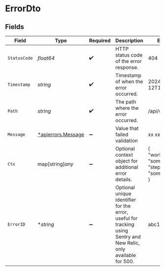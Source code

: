 # ErrorDto


## Fields

| Field                                                                                                                    | Type                                                                                                                     | Required                                                                                                                 | Description                                                                                                              | Example                                                                                                                  |
| ------------------------------------------------------------------------------------------------------------------------ | ------------------------------------------------------------------------------------------------------------------------ | ------------------------------------------------------------------------------------------------------------------------ | ------------------------------------------------------------------------------------------------------------------------ | ------------------------------------------------------------------------------------------------------------------------ |
| `StatusCode`                                                                                                             | *float64*                                                                                                                | :heavy_check_mark:                                                                                                       | HTTP status code of the error response.                                                                                  | 404                                                                                                                      |
| `Timestamp`                                                                                                              | *string*                                                                                                                 | :heavy_check_mark:                                                                                                       | Timestamp of when the error occurred.                                                                                    | 2024-12-12T13:00:00Z                                                                                                     |
| `Path`                                                                                                                   | *string*                                                                                                                 | :heavy_check_mark:                                                                                                       | The path where the error occurred.                                                                                       | /api/v1/resource                                                                                                         |
| `Message`                                                                                                                | [*apierrors.Message](../../models/apierrors/message.md)                                                                  | :heavy_minus_sign:                                                                                                       | Value that failed validation                                                                                             | xx xx xx                                                                                                                 |
| `Ctx`                                                                                                                    | map[string]*any*                                                                                                         | :heavy_minus_sign:                                                                                                       | Optional context object for additional error details.                                                                    | {<br/>"workflowId": "some_wf_id",<br/>"stepId": "some_wf_id"<br/>}                                                       |
| `ErrorID`                                                                                                                | **string*                                                                                                                | :heavy_minus_sign:                                                                                                       | Optional unique identifier for the error, useful for tracking using Sentry and <br/>      New Relic, only available for 500. | abc123                                                                                                                   |